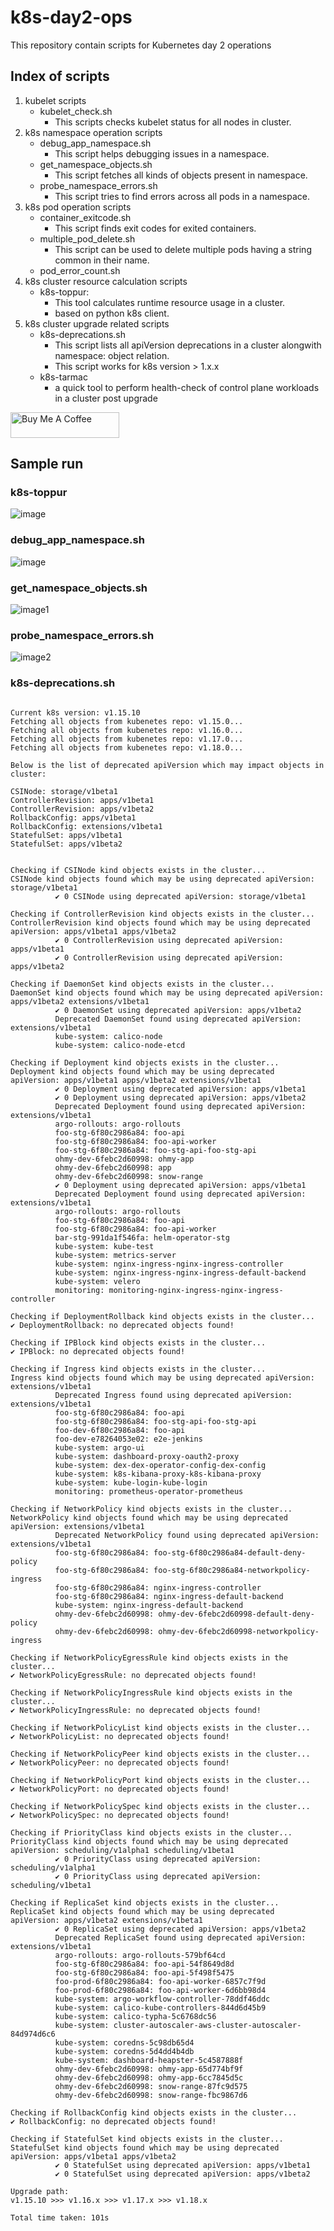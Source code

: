 # k8s-day2-ops
This repository contain scripts for Kubernetes day 2 operations

## Index of scripts
1. kubelet scripts
    - kubelet_check.sh
        - This scripts checks kubelet status for all nodes in cluster.
2. k8s namespace operation scripts
    - debug_app_namespace.sh
        - This script helps debugging issues in a namespace.
    - get_namespace_objects.sh
        - This script fetches all kinds of objects present in namespace.
    - probe_namespace_errors.sh
        - This script tries to find errors across all pods in a namespace.
3. k8s pod operation scripts
    - container_exitcode.sh
        - This script finds exit codes for exited containers.
    - multiple_pod_delete.sh
        - This script can be used to delete multiple pods having a string common in their name.
    - pod_error_count.sh
4. k8s cluster resource calculation scripts
    - k8s-toppur:  
        - This tool calculates runtime resource usage in a cluster. 
        - based on python k8s client.
5. k8s cluster upgrade related scripts
    - k8s-deprecations.sh
        - This script lists all apiVersion deprecations in a cluster alongwith namespace: object relation.
        - This script works for k8s version > 1.x.x
    - k8s-tarmac
        - a quick tool to perform health-check of control plane workloads in a cluster post upgrade


<a href="https://buymeacoffee.com/dguyhasnoname" target="_blank"><img src="https://cdn.buymeacoffee.com/buttons/default-orange.png" alt="Buy Me A Coffee" height="41" width="174"></a>

## Sample run

### k8s-toppur

![image](resource_calcuation/k8s-toppur/imgs/k8s-toppur.png)

### debug_app_namespace.sh

![image](doc/images/debug_app_namespace.png)

### get_namespace_objects.sh

![image1](doc/images/get_namespace_objects.png)

### probe_namespace_errors.sh

![image2](doc/images/probe_namespace_errors.png)

### k8s-deprecations.sh

```$ ./k8s-deprecations.sh 1.18.0 -v

Current k8s version: v1.15.10
Fetching all objects from kubenetes repo: v1.15.0...
Fetching all objects from kubenetes repo: v1.16.0...
Fetching all objects from kubenetes repo: v1.17.0...
Fetching all objects from kubenetes repo: v1.18.0...

Below is the list of deprecated apiVersion which may impact objects in cluster: 

CSINode: storage/v1beta1
ControllerRevision: apps/v1beta1
ControllerRevision: apps/v1beta2
RollbackConfig: apps/v1beta1
RollbackConfig: extensions/v1beta1
StatefulSet: apps/v1beta1
StatefulSet: apps/v1beta2


Checking if CSINode kind objects exists in the cluster... 
CSINode kind objects found which may be using deprecated apiVersion: storage/v1beta1
          ✔ 0 CSINode using deprecated apiVersion: storage/v1beta1

Checking if ControllerRevision kind objects exists in the cluster... 
ControllerRevision kind objects found which may be using deprecated apiVersion: apps/v1beta1 apps/v1beta2
          ✔ 0 ControllerRevision using deprecated apiVersion: apps/v1beta1
          ✔ 0 ControllerRevision using deprecated apiVersion: apps/v1beta2

Checking if DaemonSet kind objects exists in the cluster... 
DaemonSet kind objects found which may be using deprecated apiVersion: apps/v1beta2 extensions/v1beta1
          ✔ 0 DaemonSet using deprecated apiVersion: apps/v1beta2
          Deprecated DaemonSet found using deprecated apiVersion: extensions/v1beta1
          kube-system: calico-node
          kube-system: calico-node-etcd

Checking if Deployment kind objects exists in the cluster... 
Deployment kind objects found which may be using deprecated apiVersion: apps/v1beta1 apps/v1beta2 extensions/v1beta1
          ✔ 0 Deployment using deprecated apiVersion: apps/v1beta1
          ✔ 0 Deployment using deprecated apiVersion: apps/v1beta2
          Deprecated Deployment found using deprecated apiVersion: extensions/v1beta1
          argo-rollouts: argo-rollouts
          foo-stg-6f80c2986a84: foo-api
          foo-stg-6f80c2986a84: foo-api-worker
          foo-stg-6f80c2986a84: foo-stg-api-foo-stg-api
          ohmy-dev-6febc2d60998: ohmy-app
          ohmy-dev-6febc2d60998: app
          ohmy-dev-6febc2d60998: snow-range
          ✔ 0 Deployment using deprecated apiVersion: apps/v1beta1
          Deprecated Deployment found using deprecated apiVersion: extensions/v1beta1
          argo-rollouts: argo-rollouts
          foo-stg-6f80c2986a84: foo-api
          foo-stg-6f80c2986a84: foo-api-worker
          bar-stg-991da1f546fa: helm-operator-stg
          kube-system: kube-test
          kube-system: metrics-server
          kube-system: nginx-ingress-nginx-ingress-controller
          kube-system: nginx-ingress-nginx-ingress-default-backend
          kube-system: velero
          monitoring: monitoring-nginx-ingress-nginx-ingress-controller

Checking if DeploymentRollback kind objects exists in the cluster... 
✔ DeploymentRollback: no deprecated objects found!

Checking if IPBlock kind objects exists in the cluster... 
✔ IPBlock: no deprecated objects found!

Checking if Ingress kind objects exists in the cluster... 
Ingress kind objects found which may be using deprecated apiVersion: extensions/v1beta1
          Deprecated Ingress found using deprecated apiVersion: extensions/v1beta1
          foo-stg-6f80c2986a84: foo-api
          foo-stg-6f80c2986a84: foo-stg-api-foo-stg-api
          foo-dev-6f80c2986a84: foo-api
          foo-dev-e78264053e02: e2e-jenkins
          kube-system: argo-ui
          kube-system: dashboard-proxy-oauth2-proxy
          kube-system: dex-dex-operator-config-dex-config
          kube-system: k8s-kibana-proxy-k8s-kibana-proxy
          kube-system: kube-login-kube-login
          monitoring: prometheus-operator-prometheus

Checking if NetworkPolicy kind objects exists in the cluster... 
NetworkPolicy kind objects found which may be using deprecated apiVersion: extensions/v1beta1
          Deprecated NetworkPolicy found using deprecated apiVersion: extensions/v1beta1
          foo-stg-6f80c2986a84: foo-stg-6f80c2986a84-default-deny-policy
          foo-stg-6f80c2986a84: foo-stg-6f80c2986a84-networkpolicy-ingress
          foo-stg-6f80c2986a84: nginx-ingress-controller
          foo-stg-6f80c2986a84: nginx-ingress-default-backend
          kube-system: nginx-ingress-default-backend
          ohmy-dev-6febc2d60998: ohmy-dev-6febc2d60998-default-deny-policy
          ohmy-dev-6febc2d60998: ohmy-dev-6febc2d60998-networkpolicy-ingress

Checking if NetworkPolicyEgressRule kind objects exists in the cluster... 
✔ NetworkPolicyEgressRule: no deprecated objects found!

Checking if NetworkPolicyIngressRule kind objects exists in the cluster... 
✔ NetworkPolicyIngressRule: no deprecated objects found!

Checking if NetworkPolicyList kind objects exists in the cluster... 
✔ NetworkPolicyList: no deprecated objects found!

Checking if NetworkPolicyPeer kind objects exists in the cluster... 
✔ NetworkPolicyPeer: no deprecated objects found!

Checking if NetworkPolicyPort kind objects exists in the cluster... 
✔ NetworkPolicyPort: no deprecated objects found!

Checking if NetworkPolicySpec kind objects exists in the cluster... 
✔ NetworkPolicySpec: no deprecated objects found!

Checking if PriorityClass kind objects exists in the cluster... 
PriorityClass kind objects found which may be using deprecated apiVersion: scheduling/v1alpha1 scheduling/v1beta1
          ✔ 0 PriorityClass using deprecated apiVersion: scheduling/v1alpha1
          ✔ 0 PriorityClass using deprecated apiVersion: scheduling/v1beta1

Checking if ReplicaSet kind objects exists in the cluster... 
ReplicaSet kind objects found which may be using deprecated apiVersion: apps/v1beta2 extensions/v1beta1
          ✔ 0 ReplicaSet using deprecated apiVersion: apps/v1beta2
          Deprecated ReplicaSet found using deprecated apiVersion: extensions/v1beta1
          argo-rollouts: argo-rollouts-579bf64cd
          foo-stg-6f80c2986a84: foo-api-54f8649d8d
          foo-stg-6f80c2986a84: foo-api-5f498f5475
          foo-prod-6f80c2986a84: foo-api-worker-6857c7f9d
          foo-prod-6f80c2986a84: foo-api-worker-6d6bb98d4
          kube-system: argo-workflow-controller-78ddf46ddc
          kube-system: calico-kube-controllers-844d6d45b9
          kube-system: calico-typha-5c6768dc56
          kube-system: cluster-autoscaler-aws-cluster-autoscaler-84d974d6c6
          kube-system: coredns-5c98db65d4
          kube-system: coredns-5d4dd4b4db
          kube-system: dashboard-heapster-5c4587888f
          ohmy-dev-6febc2d60998: ohmy-app-65d774bf9f
          ohmy-dev-6febc2d60998: ohmy-app-6cc7845d5c
          ohmy-dev-6febc2d60998: snow-range-87fc9d575
          ohmy-dev-6febc2d60998: snow-range-fbc9867d6

Checking if RollbackConfig kind objects exists in the cluster... 
✔ RollbackConfig: no deprecated objects found!

Checking if StatefulSet kind objects exists in the cluster... 
StatefulSet kind objects found which may be using deprecated apiVersion: apps/v1beta1 apps/v1beta2
          ✔ 0 StatefulSet using deprecated apiVersion: apps/v1beta1
          ✔ 0 StatefulSet using deprecated apiVersion: apps/v1beta2

Upgrade path:
v1.15.10 >>> v1.16.x >>> v1.17.x >>> v1.18.x  

Total time taken: 101s

```

